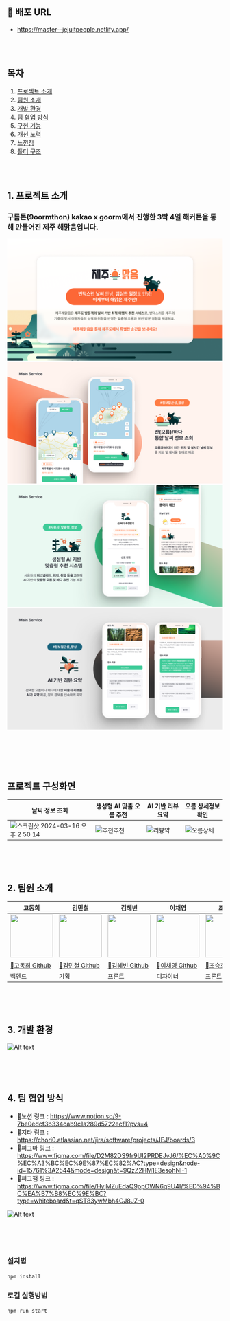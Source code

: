 ## 🔗 배포 URL
-  https://master--jejuitpeople.netlify.app/

<br/>
<br/>

##  목차
1. [프로젝트 소개](#1-프로젝트-소개)
2. [팀원 소개](#2-팀원-소개)
3. [개발 환경](#3-개발-환경)
4. [팀 협업 방식](#4-팀-협업-방식)
5. [구현 기능](#5-구현-기능)
6. [개선 노력](#6-개선-노력)
7. [느낀점](#7-느낀점)
8. [폴더 구조](#8-폴더-구조)

<br/>
<br/>


## 1. 프로젝트 소개
### 구름톤(9oormthon) kakao x goorm에서 진행한 3박 4일 해커톤을 통해 만들어진 제주 해맑음입니다.
![Alt text](image.png)
![Alt text](image-1.png)
![Alt text](image-2.png)
![Alt text](image-3.png)

<br/>
<br/>
<br/>
<br/>

## 프로젝트 구성화면

| 날씨 정보 조회 | 생성형 AI 맞춤 오름 추천 |AI 기반 리뷰 요약|오름 상세정보 확인 |
|-----------|----------------------------------- | --------------------- | ------------------------------- |
|<img width="349" alt="스크린샷 2024-03-16 오후 2 50 14" src="https://github.com/khv2644511/Algorithm/assets/38063033/8a3c5675-5b1a-42e8-b794-5a3e9d109ee5">|![추천추천](https://github.com/khv2644511/Algorithm/assets/38063033/04905130-5284-4224-b081-55a54e2b8bc8)|![리븅약](https://github.com/khv2644511/Algorithm/assets/38063033/9fcb6f40-c509-4809-a443-74bac32a0de1)| ![오름상세](https://github.com/goormthon-jejuitpeople/frontend_repo/assets/38063033/f36bd93e-db37-45e2-b742-97e90a8e0f0e)|

<br/>
<br/>
<br/>


## 2. 팀원 소개
| 고동희 | 김민철 | 김혜빈 | 이채영| 조승효 |
| ------------------------------------------------------------------------------------------------------------------------------------------- | ------------------------------------------------------------------------------------------------------------------------------------------- | ------------------------------------------------------------------------------------------------------------------------------------------- | -------------------------------------------------------------------------------------------------------------------------------------------- | -------------------------------------------------------------------------------------- |
|<img src="https://github.com/khv2644511/Algorithm/assets/38063033/48e7a061-40ba-49ce-9227-52339fab73f4" width="100" height="100"/> |<img src="https://github.com/khv2644511/Algorithm/assets/38063033/22111d06-57bb-490e-9c45-43025127ab8a" width="100" height="100"/> | <img src="https://user-images.githubusercontent.com/38063033/210303041-23d865e2-63f2-4ce7-a924-a212d28ec007.jpeg" width="100" height="100"/> |<img src="https://github.com/khv2644511/Algorithm/assets/38063033/e16dab5c-5dd1-4588-a2c1-650ec77e8d7f" width="100" height="100"/> |<img src="https://github.com/khv2644511/Algorithm/assets/38063033/46f728cb-27b7-48a0-8092-de1963aa7a5e" width="100" height="100"/> |
| [🔗고동희 Github](https://github.com/kodonghee)| [🔗김민철 Github](https://github.com/choriBae)| [🔗김혜빈 Github](https://github.com/khv2644511)| [🔗이채영 Github](https://github.com/lo0obs)| [🔗조승효 Github](https://github.com/Joseunghyo7742) |
| 백엔드 | 기획 | 프론트 | 디자이너  | 프론트|

<br/>
<br/>
<br/>

## 3. 개발 환경
![Alt text](<서비스 소개서12.png>)


<br/>
<br/>
<br/>

## 4. 팀 협업 방식
- 🔗노션 링크 : https://www.notion.so/9-7be0edcf3b334cab9c1a289d5722ecf1?pvs=4
- 🔗지라 링크 : https://chori0.atlassian.net/jira/software/projects/JEJ/boards/3
- 🔗피그마 링크 : https://www.figma.com/file/D2M82DS9fr9UI2PRDEJvJ6/%EC%A0%9C%EC%A3%BC%EC%9E%87%EC%82%AC?type=design&node-id=15761%3A2544&mode=design&t=9QzZ2HM1E3esohNI-1
- 🔗피그잼 링크 : https://www.figma.com/file/HyjMZuEdaQ9ppOWN6q9U4I/%ED%94%BC%EA%B7%B8%EC%9E%BC?type=whiteboard&t=qST83ywMbh4GJ8JZ-0


![Alt text](<서비스 소개서13.png>)

<br/>
<br/>
<br/>


### 설치법
```sh
npm install
```

### 로컬 실행방법
```sh
npm run start

```


